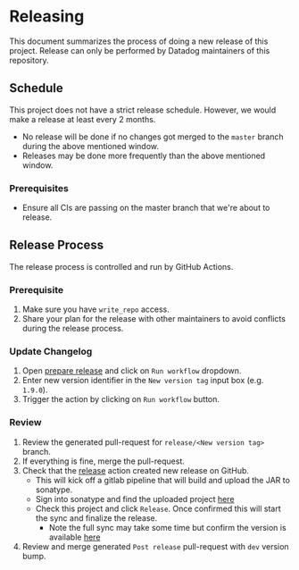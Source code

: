 # Releasing

This document summarizes the process of doing a new release of this project.
Release can only be performed by Datadog maintainers of this repository.

## Schedule
This project does not have a strict release schedule. However, we would make a release at least every 2 months.
  - No release will be done if no changes got merged to the `master` branch during the above mentioned window.
  - Releases may be done more frequently than the above mentioned window.

### Prerequisites
- Ensure all CIs are passing on the master branch that we're about to release.

## Release Process

The release process is controlled and run by GitHub Actions.

### Prerequisite

1. Make sure you have `write_repo` access.
1. Share your plan for the release with other maintainers to avoid conflicts during the release process.

### Update Changelog

1. Open [prepare release](https://github.com/DataDog/datadog-api-client-java/actions/workflows/prepare_release.yml) and click on `Run workflow` dropdown.
1. Enter new version identifier in the `New version tag` input box (e.g. `1.9.0`).
1. Trigger the action by clicking on `Run workflow` button.

### Review

1. Review the generated pull-request for `release/<New version tag>` branch.
1. If everything is fine, merge the pull-request.
1. Check that the [release](https://github.com/DataDog/datadog-api-client-java/actions/workflows/release.yml) action created new release on GitHub.
    - This will kick off a gitlab pipeline that will build and upload the JAR to sonatype.
    - Sign into sonatype and find the uploaded project [here](https://oss.sonatype.org/#stagingRepositories)
    - Check this project and click `Release`. Once confirmed this will start the sync and finalize the release.
      - Note the full sync may take some time but confirm the version is available [here](https://repo1.maven.org/maven2/com/datadoghq/datadog-api-client/)
1. Review and merge generated `Post release` pull-request with `dev` version bump.
